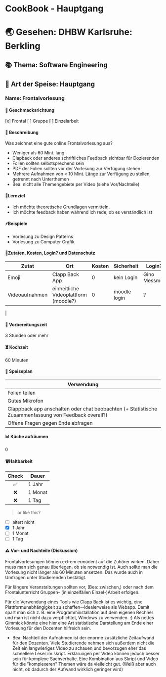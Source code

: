 # CookBook - Hauptgang 
<!-- Kay Berkling -->

# 🌏 Gesehen: DHBW Karlsruhe: Berkling

## 📚 Thema: Software Engineering

## 🍲 Art der Speise:  Hauptgang
<!-- Vorspeise, Hauptgang, Desert -->

### Name: Frontalvorlesung

#### 🍹 Geschmacksrichtung
[x] Frontal
[ ] Gruppe
[ ] Einzelarbeit

#### 📄 Beschreibung 

Was zeichnet eine gute online Frontalvorlesung aus? 
* Weniger als 60 Mint. lang
* Clapback oder anderes schriftliches Feedback sichtbar für Dozierenden
* Folien sollten selbstsprechend sein
* PDF der Folien sollten vor der Vorlesung zur Verfügung stehen
* Mehrere Aufnahmen von < 10 Mint. Länge zur Verfügung zu stellen, getrennt nach Unterthemen
* Bea: nicht alle Themengebiete per Video (siehe Vor/Nachteile)



#### 🏁Lernziel

* Ich möchte theoretische Grundlagen vermitteln.
* Ich möchte feedback haben während ich rede, ob es verständlich ist

#### ⚡Beispiele

- Vorlesung zu Design Patterns 
- Vorlesung zu Computer Grafik

#### 📜Zutaten, Kosten, Login? und Datenschutz 


| Zutat | Ort | Kosten | Sicherheit |Login?|
|--|--|--|--|--|
| Emoji |Clapp Back App|0|kein Login|Gino Messmer|
| Videoaufnahmen |einheitliche Videoplattform (moodle?)|0|moodle login|?|
| 


#### 🚧 Vorbereitungszeit 
3 Stunden oder mehr

#### ⏳ Kochzeit 
60 Minuten


#### 🍴 Speiseplan 


| Verwendung | 
| -------- |
| Folien teilen |
| Gutes Mikrofon |
| Clappback app anschalten oder chat beobachten (+ Statistische Zusammenfassung von Feedback overall?) |
| Offene Fragen gegen Ende abfragen |



#### 📊 Küche aufräumen 
<!-- Nachbearbeitungszeit -->
0 

#### 🗑️Haltbarkeit 


|Check| Dauer|
|:-:|-|
|✅ |   1 Jahr
|❌|    1 Monat|
|❌|   1 Tag|

> or like this? 

- [ ] altert nicht
- [x] 1 Jahr
- [ ] 1 Monat
- [ ] 1 Tag 
 
#### ⚠️ Vor- und Nachteile (Diskussion)

Frontalvorlesungen können extrem ermüdent auf die Zuhörer wirken. Daher muss man sich genau überlegen, ob sie notwendig ist. Auch sollte man die Vorlesung nicht länger als 60 Minuten ansetzen. Das wurde auch in Umfragen unter Studierenden bestätigt.

Für längere Veranstaltungen sollten vor, (Bea: zwischen,) oder nach dem Frontalunterricht Gruppen- (in einzelfällen Einzel-)Arbeit erfolgen.

Für die Verwendung eines Tools wie Clapp Back ist es wichtig, eine Plattformunabhängigkeit zu schaffen--Idealerweise als Webapp. Damit spart man sich z. B. eine Programminstallation auf dem eigenen Rechner und man ist nicht dazu verpflichtet, Windows zu verwenden. :)
Als nettes Gimmick könnte eine hier eine Art statistische Darstellung am Ende einer Vorlesung für den Dozenten hilfreich sein.
* Bea: Nachteil der Aufnahmen ist der enorme zusätzliche Zeitaufwand für den Dozenten. Viele Studierende nehmen sich außerdem nicht die Zeit ein langwieriges Video zu schauen und bevorzugen eher das schnellere Leser im skript. Erklärungen per Video können jedoch besser sein für komplexe Sachverhalte. Eine Kombination aus Skript und Video für die "komplexeren" Themen wäre da vielleicht gut. (Weiß aber auch nicht, ob dadurch der Aufwand wirklich geringer wird)



